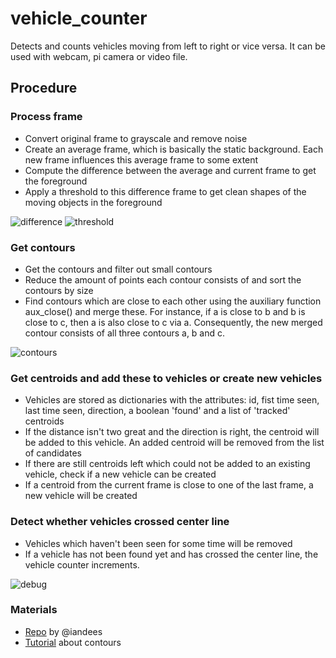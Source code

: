 # vehicle_counter

Detects and counts vehicles moving from left to right or vice versa. It can be used with webcam, pi camera or video file.

## Procedure

### Process frame
- Convert original frame to grayscale and remove noise
- Create an average frame, which is basically the static background. Each new frame influences this average frame to some extent
- Compute the difference between the average and current frame to get the foreground
- Apply a threshold to this difference frame to get clean shapes of the moving objects in the foreground

![difference](https://user-images.githubusercontent.com/26798159/35406645-ca19d1d2-0209-11e8-8abc-5a8912a21111.JPG)
![threshold](https://user-images.githubusercontent.com/26798159/35406644-c9f18b5a-0209-11e8-9d69-f1b993f88fc2.JPG)

### Get contours
- Get the contours and filter out small contours
- Reduce the amount of points each contour consists of and sort the contours by size
- Find contours which are close to each other using the auxiliary function aux_close() and merge these. For instance, if a is close to b and b is close to c, then a is also close to c via a. Consequently, the new merged contour consists of all three contours a, b and c.

![contours](https://user-images.githubusercontent.com/26798159/35406647-ca738ff6-0209-11e8-9d4c-c458819e0c37.JPG)

### Get centroids and add these to vehicles or create new vehicles
- Vehicles are stored as dictionaries with the attributes: id, fist time seen, last time seen, direction, a boolean 'found' and a list of 'tracked' centroids
- If the distance isn't two great and the direction is right, the centroid will be added to this vehicle. An added centroid will be removed from the list of candidates
- If there are still centroids left which could not be added to an existing vehicle, check if a new vehicle can be created
- If a centroid from the current frame is close to one of the last frame, a new vehicle will be created

###  Detect whether vehicles crossed center line
- Vehicles which haven't been seen for some time will be removed
- If a vehicle has not been found yet and has crossed the center line, the vehicle counter increments.

![debug](https://user-images.githubusercontent.com/26798159/35406646-ca529ec2-0209-11e8-954c-534fe3939275.JPG)

### Materials
- <a href="https://github.com/iandees/speedtrack">Repo</a> by @iandees
- <a href="https://docs.opencv.org/3.3.1/d3/d05/tutorial_py_table_of_contents_contours.html">Tutorial</a> about contours

